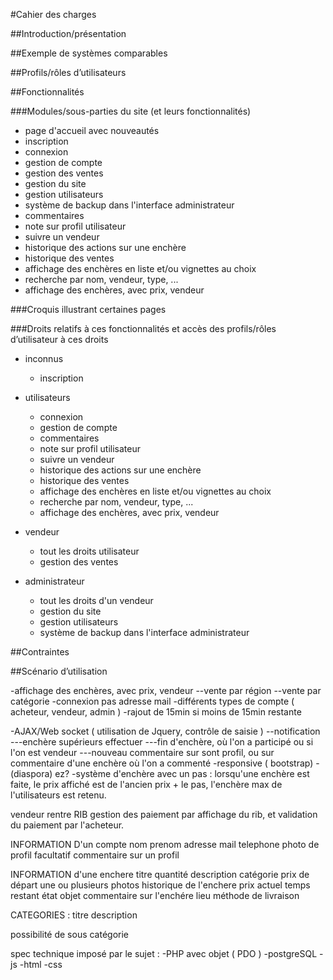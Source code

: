 #Cahier des charges

##Introduction/présentation

##Exemple de systèmes comparables

##Profils/rôles d’utilisateurs

##Fonctionnalités

###Modules/sous-parties du site (et leurs fonctionnalités)
- page d'accueil avec nouveautés
- inscription
- connexion
- gestion de compte
- gestion des ventes
- gestion du site
- gestion utilisateurs
- système de backup dans l'interface administrateur
- commentaires
- note sur profil utilisateur
- suivre un vendeur
- historique des actions sur une enchère
- historique des ventes
- affichage des enchères en liste et/ou vignettes au choix
- recherche par nom, vendeur, type, ...
- affichage des enchères, avec prix, vendeur

###Croquis illustrant certaines pages

###Droits relatifs à ces fonctionnalités et accès des profils/rôles d’utilisateur à ces droits
- inconnus
    - inscription

- utilisateurs
    - connexion
    - gestion de compte
    - commentaires
    - note sur profil utilisateur
    - suivre un vendeur
    - historique des actions sur une enchère
    - historique des ventes
    - affichage des enchères en liste et/ou vignettes au choix
    - recherche par nom, vendeur, type, ...
    - affichage des enchères, avec prix, vendeur

- vendeur
    - tout les droits utilisateur
    - gestion des ventes

- administrateur
    - tout les droits d'un vendeur
    - gestion du site
    - gestion utilisateurs
    - système de backup dans l'interface administrateur

##Contraintes

##Scénario d’utilisation





-affichage des enchères, avec prix, vendeur
--vente par région
--vente par catégorie
-connexion pas adresse mail
-différents types de compte ( acheteur, vendeur, admin )
-rajout de 15min si moins de 15min restante


-AJAX/Web socket ( utilisation de Jquery, contrôle de saisie )
--notification
---enchère supérieurs effectuer
---fin d'enchère, où l'on a participé ou si l'on est vendeur
---nouveau commentaire sur sont profil, ou sur commentaire d'une enchère où l'on a commenté
-responsive ( bootstrap)
-(diaspora) ez?
-système d'enchère avec un pas : lorsqu'une enchère est faite, le prix affiché est de l'ancien prix + le pas, l'enchère max de l'utilisateurs est retenu.



vendeur rentre RIB
gestion des paiement par affichage du rib, et validation du paiement par l'acheteur.




INFORMATION D'un compte
nom
prenom
adresse
mail
telephone
photo de profil facultatif
commentaire sur un profil


INFORMATION d'une enchere
titre
quantité
description
catégorie
prix de départ
une ou plusieurs photos
historique de l'enchere
prix actuel
temps restant
état objet
commentaire sur l'enchére
lieu
méthode de livraison


CATEGORIES :
titre
description

possibilité de sous catégorie




spec technique imposé par le sujet :
-PHP avec objet ( PDO )
-postgreSQL
-js
-html
-css



